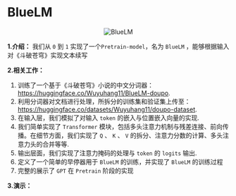 # BlueLM
<div align="center">
    <img src="https://github.com/user-attachments/assets/2cf7b081-7392-42f2-9954-316407d83aea" alt="BlueLM" />
</div>


**1.介绍：**
我们从 `0` 到 `1` 实现了一个`Pretrain-model`，名为 `BlueLM` ，能够根据输入对《斗破苍穹》实现文本续写

**2.相关工作：**
1. 训练了一个基于《斗破苍穹》小说的中文分词器： https://huggingface.co/Wuyuhang11/BlueLM-doupo.
2. 利用分词器对文档进行处理，所拆分的训练集和验证集上传至： https://huggingface.co/datasets/Wuyuhang11/doupo-dataset.
3. 在输入层，我们模拟了对输入 `token` 的嵌入与位置嵌入向量的实现.
4. 我们简单实现了 `Transformer` 模块，包括多头注意力机制与残差连接、前向传播。在细节方面，我们实现了 `Q` 、 `K` 、 `V` 的拆分、注意力分数的计算、多头注意力头的合并等等.
5. 输出层面，我们实现了注意力掩码的处理与 `token` 的 `logits` 输出.
6. 定义了一个简单的早停器用于 `BlueLM` 的训练，并实现了 `BlueLM` 的训练过程
7. 完整的展示了 `GPT` 在 `Pretrain` 阶段的实现


**3.演示：**

